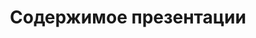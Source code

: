 ---
title: Содержимое презентации
type: документы
weight: 30
url: /java/soglasovannie-soderzhimoe/
---